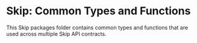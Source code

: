 # Skip: Common Types and Functions

This Skip packages folder contains common types and functions that are used across multiple Skip API contracts.

